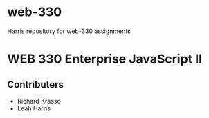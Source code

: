 # web-330
Harris repository for web-330 assignments 

# WEB 330 Enterprise JavaScript II

## Contributers
* Richard Krasso
* Leah Harris
